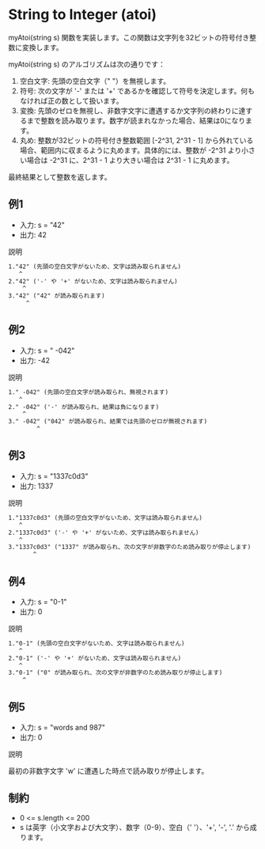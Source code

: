 # String to Integer (atoi)

myAtoi(string s) 関数を実装します。この関数は文字列を32ビットの符号付き整数に変換します。

myAtoi(string s) のアルゴリズムは次の通りです：

1. 空白文字: 先頭の空白文字（" "）を無視します。
2. 符号: 次の文字が '-' または '+' であるかを確認して符号を決定します。何もなければ正の数として扱います。
3. 変換: 先頭のゼロを無視し、非数字文字に遭遇するか文字列の終わりに達するまで整数を読み取ります。数字が読まれなかった場合、結果は0になります。
4. 丸め: 整数が32ビットの符号付き整数範囲 [-2^31, 2^31 - 1] から外れている場合、範囲内に収まるように丸めます。具体的には、整数が -2^31 より小さい場合は -2^31 に、2^31 - 1 より大きい場合は 2^31 - 1 に丸めます。

最終結果として整数を返します。

## 例1

- 入力: s = "42"
- 出力: 42

説明

```txt
1."42" (先頭の空白文字がないため、文字は読み取られません)
   ^
2."42" ('-' や '+' がないため、文字は読み取られません)
    ^
3."42" ("42" が読み取られます)
     ^
```

## 例2

- 入力: s = " -042"
- 出力: -42

説明

```txt
1." -042" (先頭の空白文字が読み取られ、無視されます)
   ^
2." -042" ('-' が読み取られ、結果は負になります)
    ^
3." -042" ("042" が読み取られ、結果では先頭のゼロが無視されます)
        ^
```

## 例3

- 入力: s = "1337c0d3"
- 出力: 1337

説明

```txt
1."1337c0d3" (先頭の空白文字がないため、文字は読み取られません)
   ^
2."1337c0d3" ('-' や '+' がないため、文字は読み取られません)
   ^
3."1337c0d3" ("1337" が読み取られ、次の文字が非数字のため読み取りが停止します)
       ^
```

## 例4

- 入力: s = "0-1"
- 出力: 0

説明

```txt
1."0-1" (先頭の空白文字がないため、文字は読み取られません)
   ^
2."0-1" ('-' や '+' がないため、文字は読み取られません)
   ^
3."0-1" ("0" が読み取られ、次の文字が非数字のため読み取りが停止します)
    ^
```

## 例5

- 入力: s = "words and 987"
- 出力: 0

説明

最初の非数字文字 'w' に遭遇した時点で読み取りが停止します。

## 制約

- 0 <= s.length <= 200
- s は英字（小文字および大文字）、数字（0-9）、空白（' '）、'+', '-', '.' から成ります。

